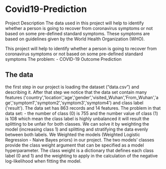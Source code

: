 # Covid19-Prediction
 Project Description The data used in this project will help to identify whether a person is going to recover from coronavirus symptoms or not based on some pre-defined standard symptoms. These symptoms are based on guidelines given by the World Health Organization (WHO).
 
 This project will help to identify whether a person is going to recover from coronavirus symptoms or not based on some pre-defined standard symptoms
The problem: - COVID-19 Outcome Prediction
 
## The data 
the first step in our project is loading the dataset (“data.csv”) and
describing it. After that step we notice that the data set contain
many features
('country','location','age','gender','visited_Wuhan','From_Wuhan','a
ge','symptom1','symptom2','symptom3','symptom4') and class
label ('result'). The data set has 863 records and 14 features.
The problem in that data set: - the number of class (0) is 755 and
the number value of class (1) is 108 which mean the class label is
highly unbalanced it will result the splitting to be unfair for both
classes. We can solve it by weighting the model 
(increasing class 1) and splitting and stratifying the data evenly between both
labels. We Weighted the models (Weighted Logistic Regression -
Naive Bayes priors) in our project. The two models’ classes
provide the class weight argument that can be specified as a
model hyperparameter. The class weight is a dictionary that
defines each class label (0 and 1) and the weighting to apply in
the calculation of the negative log-likelihood when fitting the
model. 

